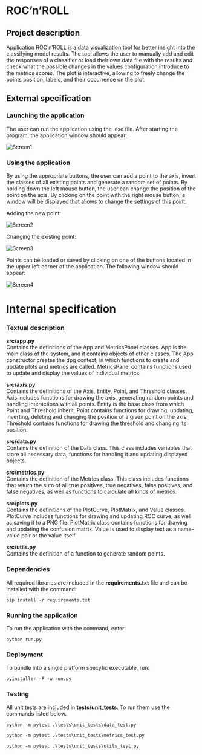 # ROC’n’ROLL

## Project description
Application ROC’n’ROLL is a data visualization tool for better insight into the classifying model results. The tool allows the user to manually add and edit the responses of a classifier or load their own data file with the results and check what the possible changes in the values configuration introduce to the metrics scores. The plot is interactive, allowing to freely change the points position, labels, and their occurrence on the plot.

## External specification

### Launching the application
The user can run the application using the .exe file. After starting the program, the application window should appear:

![Screen1](https://user-images.githubusercontent.com/105949530/211389910-c17566f8-2f0f-4c38-ac36-7221c8562cfa.png)

### Using the application
By using the appropriate buttons, the user can add a point to the axis, invert the classes of all existing points and generate a random set of points. By holding down the left mouse button, the user can change the position of the point on the axis. By clicking on the point with the right mouse button, a window will be displayed that allows to change the settings of this point.

Adding the new point:  

![Screen2](https://user-images.githubusercontent.com/105949530/211389922-d0dbbd69-dc17-46a2-9e58-00559041d984.png)

Changing the existing point:  

![Screen3](https://user-images.githubusercontent.com/105949530/211390149-8df31381-b279-4360-a95f-b09a58d82ce0.png)

Points can be loaded or saved by clicking on one of the buttons located in the upper left corner of the application. The following window should appear:

![Screen4](https://user-images.githubusercontent.com/105949530/211389986-0e21b6d4-3fd5-4157-9c74-e015c4ab151a.png)

# Internal specification

### Textual description
**src/app.py**  
Contains the definitions of the App and MetricsPanel classes. App is the main class of the system, and it contains objects of other classes. The App constructor creates the dpg context, in which functions to create and update plots and metrics are called. MetricsPanel contains functions used to update and display the values of individual metrics.

**src/axis.py**  
Contains the definitions of the Axis, Entity, Point, and Threshold classes. Axis includes functions for drawing the axis, generating random points and handling interactions with all points. Entity is the base class from which Point and Threshold inherit. Point contains functions for drawing, updating, inverting, deleting and changing the position of a given point on the axis. Threshold contains functions for drawing the threshold and changing its position.

**src/data.py**  
Contains the definition of the Data class. This class includes variables that store all necessary data, functions for handling it and updating displayed objects.

**src/metrics.py**  
Contains the definition of the Metrics class. This class includes functions that return the sum of all true positives, true negatives, false positives, and false negatives, as well as functions to calculate all kinds of metrics.

**src/plots.py**  
Contains the definitions of the PlotCurve, PlotMatrix, and Value classes. PlotCurve includes functions for drawing and updating ROC curve, as well as saving it to a PNG file. PlotMatrix class contains functions for drawing and updating the confusion matrix. Value is used to display text as a name-value pair or the value itself.

**src/utils.py**  
Contains the definition of a function to generate random points.

### Dependencies
All required libraries are included in the **requirements.txt** file and can be installed with the command:
    
    pip install -r requirements.txt

### Running the application
To run the application with the command, enter:

    python run.py

### Deployment
To bundle into a single platform specyfic executable, run:
    
    pyinstaller -F -w run.py

### Testing
All unit tests are included in **tests/unit_tests**. To run them use the commands listed below.

    python -m pytest .\tests\unit_tests\data_test.py
    
    python -m pytest .\tests\unit_tests\metrics_test.py
    
    python -m pytest .\tests\unit_tests\utils_test.py
    
